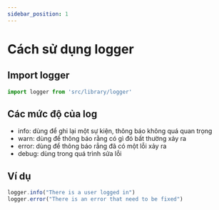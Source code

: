 ```yaml
---
sidebar_position: 1
---
```


# Cách sử dụng logger

## Import logger

```jsx
import logger from 'src/library/logger'
```

## Các mức độ của log

- info: dùng để ghi lại một sự kiện, thông báo không quá quan trọng
- warn: dùng để thông báo rằng có gì đó bất thường xảy ra
- error: dùng để thông báo rẳng đã có một lỗi xảy ra
- debug: dùng trong quá trình sửa lỗi

## Ví dụ

```jsx
logger.info("There is a user logged in")
logger.error("There is an error that need to be fixed")
```
